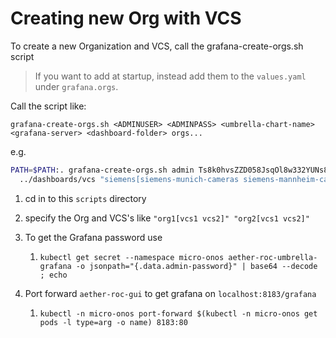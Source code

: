 # Creating new Org with VCS
To create a new Organization and VCS, call the grafana-create-orgs.sh script

> If you want to add at startup, instead add them to the `values.yaml` under `grafana.orgs`.

Call the script like:

`grafana-create-orgs.sh <ADMINUSER> <ADMINPASS> <umbrella-chart-name> <grafana-server> <dashboard-folder> orgs...`

e.g.
```bash
PATH=$PATH:. grafana-create-orgs.sh admin Ts8k0hvsZZD058JsqOl8w332YUNs8GAAEpYWCmJu aether-roc-umbrella localhost:8183/grafana \
  ../dashboards/vcs "siemens[siemens-munich-cameras siemens-mannheim-cameras siemens-mannheim-labs]"
```

1) cd in to this `scripts` directory

1) specify the Org and VCS's like `"org1[vcs1 vcs2]" "org2[vcs1 vcs2]"` 

1) To get the Grafana password use
    1) `kubectl get secret --namespace micro-onos aether-roc-umbrella-grafana -o jsonpath="{.data.admin-password}" | base64 --decode ; echo`

1) Port forward `aether-roc-gui` to get grafana on `localhost:8183/grafana`
    1) `kubectl -n micro-onos port-forward $(kubectl -n micro-onos get pods -l type=arg -o name) 8183:80`
